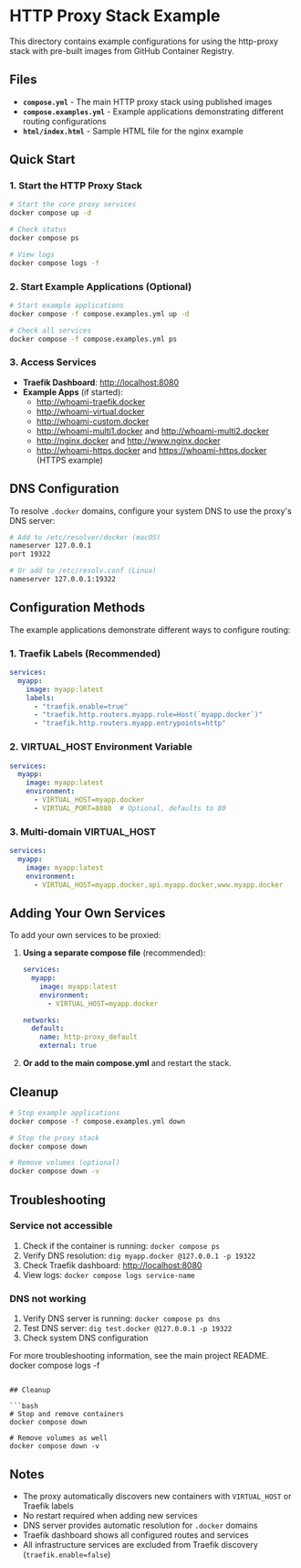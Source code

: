 # HTTP Proxy Stack Example

This directory contains example configurations for using the http-proxy stack with pre-built images from GitHub Container Registry.

## Files

- **`compose.yml`** - The main HTTP proxy stack using published images
- **`compose.examples.yml`** - Example applications demonstrating different routing configurations
- **`html/index.html`** - Sample HTML file for the nginx example

## Quick Start

### 1. Start the HTTP Proxy Stack

```bash
# Start the core proxy services
docker compose up -d

# Check status
docker compose ps

# View logs
docker compose logs -f
```

### 2. Start Example Applications (Optional)

```bash
# Start example applications
docker compose -f compose.examples.yml up -d

# Check all services
docker compose -f compose.examples.yml ps
```

### 3. Access Services

- **Traefik Dashboard**: <http://localhost:8080>
- **Example Apps** (if started):
  - <http://whoami-traefik.docker>
  - <http://whoami-virtual.docker>
  - <http://whoami-custom.docker>
  - <http://whoami-multi1.docker> and <http://whoami-multi2.docker>
  - <http://nginx.docker> and <http://www.nginx.docker>
  - <http://whoami-https.docker> and <https://whoami-https.docker> (HTTPS example)

## DNS Configuration

To resolve `.docker` domains, configure your system DNS to use the proxy's DNS server:

```bash
# Add to /etc/resolver/docker (macOS)
nameserver 127.0.0.1
port 19322

# Or add to /etc/resolv.conf (Linux)
nameserver 127.0.0.1:19322
```

## Configuration Methods

The example applications demonstrate different ways to configure routing:

### 1. Traefik Labels (Recommended)
```yaml
services:
  myapp:
    image: myapp:latest
    labels:
      - "traefik.enable=true"
      - "traefik.http.routers.myapp.rule=Host(`myapp.docker`)"
      - "traefik.http.routers.myapp.entrypoints=http"
```

### 2. VIRTUAL_HOST Environment Variable
```yaml
services:
  myapp:
    image: myapp:latest
    environment:
      - VIRTUAL_HOST=myapp.docker
      - VIRTUAL_PORT=8080  # Optional, defaults to 80
```

### 3. Multi-domain VIRTUAL_HOST
```yaml
services:
  myapp:
    image: myapp:latest
    environment:
      - VIRTUAL_HOST=myapp.docker,api.myapp.docker,www.myapp.docker
```

## Adding Your Own Services

To add your own services to be proxied:

1. **Using a separate compose file** (recommended):
   ```yaml
   services:
     myapp:
       image: myapp:latest
       environment:
         - VIRTUAL_HOST=myapp.docker

   networks:
     default:
       name: http-proxy_default
       external: true
   ```

2. **Or add to the main compose.yml** and restart the stack.

## Cleanup

```bash
# Stop example applications
docker compose -f compose.examples.yml down

# Stop the proxy stack
docker compose down

# Remove volumes (optional)
docker compose down -v
```

## Troubleshooting

### Service not accessible
1. Check if the container is running: `docker compose ps`
2. Verify DNS resolution: `dig myapp.docker @127.0.0.1 -p 19322`
3. Check Traefik dashboard: <http://localhost:8080>
4. View logs: `docker compose logs service-name`

### DNS not working
1. Verify DNS server is running: `docker compose ps dns`
2. Test DNS server: `dig test.docker @127.0.0.1 -p 19322`
3. Check system DNS configuration

For more troubleshooting information, see the main project README.
docker compose logs -f
```

## Cleanup

```bash
# Stop and remove containers
docker compose down

# Remove volumes as well
docker compose down -v
```

## Notes

- The proxy automatically discovers new containers with `VIRTUAL_HOST` or Traefik labels
- No restart required when adding new services
- DNS server provides automatic resolution for `.docker` domains
- Traefik dashboard shows all configured routes and services
- All infrastructure services are excluded from Traefik discovery (`traefik.enable=false`)
